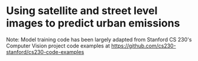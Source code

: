 # Using satellite and street level images to predict urban emissions

Note: Model training code has been largely adapted from Stanford CS 230's Computer Vision project code examples at https://github.com/cs230-stanford/cs230-code-examples
